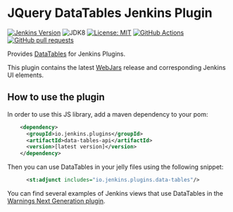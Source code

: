 # JQuery DataTables Jenkins Plugin

[![Jenkins Version](https://img.shields.io/badge/Jenkins-2.138.4-green.svg?label=min.%20Jenkins)](https://jenkins.io/download/)
![JDK8](https://img.shields.io/badge/jdk-8-yellow.svg?label=min.%20JDK)
[![License: MIT](https://img.shields.io/badge/license-MIT-yellow.svg)](https://opensource.org/licenses/MIT)
[![GitHub Actions](https://github.com/uhafner/bootstrap4-api-plugin/workflows/GitHub%20Actions/badge.svg)](https://github.com/uhafner/data-tables-api-plugin/actions)
[![GitHub pull requests](https://img.shields.io/github/issues-pr/uhafner/bootstrap4-api-plugin.svg)](https://github.com/uhafner/data-tables-api-plugin/pulls)

Provides [DataTables](https://datatables.net) for Jenkins Plugins.

This plugin contains the latest [WebJars](https://www.webjars.org) release and corresponding Jenkins UI elements. 

## How to use the plugin

In order to use this JS library, add a maven dependency to your pom:
```xml
    <dependency>
      <groupId>io.jenkins.plugins</groupId>
      <artifactId>data-tables-api</artifactId>
      <version>[latest version]</version>
    </dependency>
```

Then you can use DataTables in your jelly files using the following snippet:
```xml
      <st:adjunct includes="io.jenkins.plugins.data-tables"/>
```
 
You can find several examples of Jenkins views that use DataTables in the 
[Warnings Next Generation plugin](https://github.com/jenkinsci/warnings-ng-plugin).

